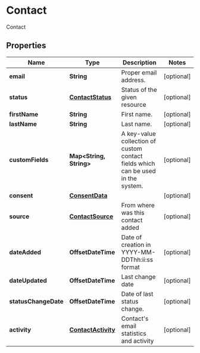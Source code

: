 

# Contact

Contact
## Properties

Name | Type | Description | Notes
------------ | ------------- | ------------- | -------------
**email** | **String** | Proper email address. |  [optional]
**status** | [**ContactStatus**](ContactStatus.md) | Status of the given resource |  [optional]
**firstName** | **String** | First name. |  [optional]
**lastName** | **String** | Last name. |  [optional]
**customFields** | **Map&lt;String, String&gt;** | A key-value collection of custom contact fields which can be used in the system. |  [optional]
**consent** | [**ConsentData**](ConsentData.md) |  |  [optional]
**source** | [**ContactSource**](ContactSource.md) | From where was this contact added |  [optional]
**dateAdded** | **OffsetDateTime** | Date of creation in YYYY-MM-DDThh:ii:ss format |  [optional]
**dateUpdated** | **OffsetDateTime** | Last change date |  [optional]
**statusChangeDate** | **OffsetDateTime** | Date of last status change. |  [optional]
**activity** | [**ContactActivity**](ContactActivity.md) | Contact&#39;s email statistics and activity |  [optional]



